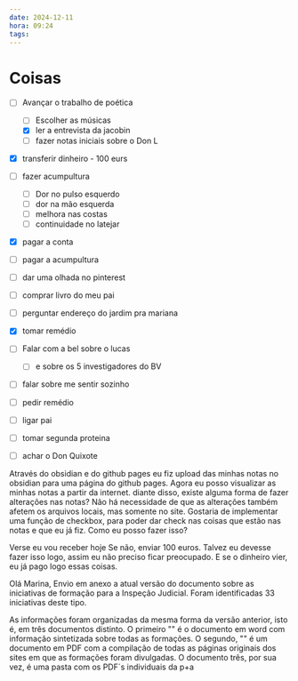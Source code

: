 ```yaml
---
date: 2024-12-11
hora: 09:24
tags:
---
```



# Coisas
- [ ] Avançar o trabalho de poética
	- [ ] Escolher as músicas
	- [x] ler a entrevista da jacobin
	- [ ] fazer notas iniciais sobre o Don L
- [x] transferir dinheiro - 100 eurs
- [ ] fazer acumpultura
	- [ ] Dor no pulso esquerdo
	- [ ] dor na mão esquerda
	- [ ] melhora nas costas
	- [ ] continuidade no latejar
- [x] pagar a conta
- [ ] pagar a acumpultura
- [ ] dar uma olhada no pinterest
- [ ] comprar livro do meu pai
- [ ] perguntar endereço do jardim pra mariana
- [x] tomar remédio
- [ ] Falar com a bel sobre o lucas
	- [ ] e sobre os 5 investigadores do BV
- [ ] falar sobre me sentir sozinho
- [ ] pedir remédio
- [ ] ligar pai
- [ ] tomar segunda proteina
- [ ] achar o Don Quixote


Através do obsidian e do github pages eu fiz upload das minhas notas no obsidian para uma página do github pages. Agora eu posso visualizar as minhas notas a partir da internet. diante disso, existe alguma forma de fazer alterações nas notas? Não há necessidade de que as alterações também afetem os arquivos locais, mas somente no site.  Gostaria de implementar uma função de checkbox, para poder dar check nas coisas que estão nas notas e que eu já fiz. Como eu posso fazer isso?

Verse eu vou receber hoje
Se não, enviar 100 euros.
Talvez eu devesse fazer isso logo, assim eu não preciso ficar preocupado. E se o dinheiro vier, eu já pago logo essas coisas.


Olá Marina, 
Envio em anexo a atual versão do documento sobre as iniciativas de formação para a Inspeção Judicial. Foram identificadas 33 iniciativas deste tipo.

As informações foram organizadas da mesma forma da versão anterior, isto é, em três documentos distinto. O primeiro "" é o documento em word com informação sintetizada sobre todas as formações. O segundo, "" é um documento em PDF com a compilação de todas as páginas originais dos sites em que as formações foram divulgadas. O documento três, por sua vez, é uma pasta com os PDF´s individuais da p+a
